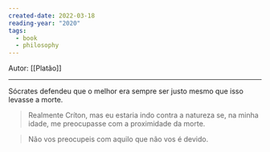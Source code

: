 ```yaml
---
created-date: 2022-03-18
reading-year: "2020"
tags:
  - book
  - philosophy
---
```

Autor:  [[Platão]]

---

Sócrates defendeu que o melhor era sempre ser justo mesmo que isso levasse a morte.

> Realmente Críton, mas eu estaria indo contra a natureza se, na minha idade, me preocupasse com a proximidade da morte.

>  Não vos preocupeis com aquilo que não vos é devido.






